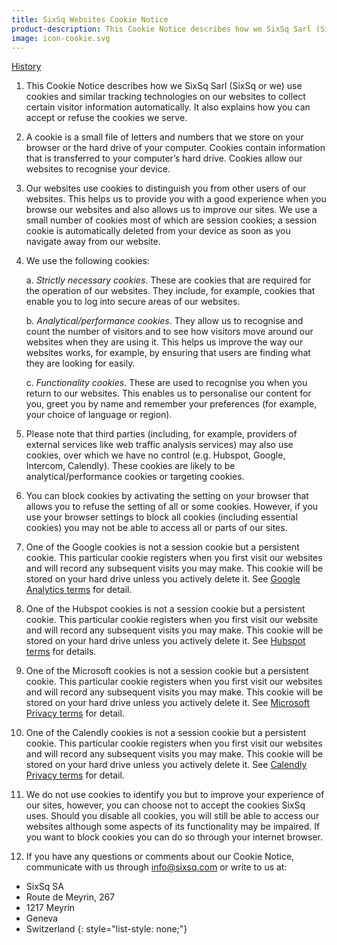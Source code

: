 ```yaml
---
title: SixSq Websites Cookie Notice
product-description: This Cookie Notice describes how we SixSq Sarl (SixSq or we) use cookies and similar tracking technologies on our websites to collect certain visitor information automatically. It also explains how you can accept or refuse the cookies we serve.
image: icon-cookie.svg
---
```


[History](https://github.com/SixSq/sixsq.github.com/commits/master/_terms/cookie-notice.md)

1. This Cookie Notice describes how we SixSq Sarl (SixSq or we) use cookies and similar tracking technologies on our websites to collect certain visitor information automatically. It also explains how you can accept or refuse the cookies we serve.

2. A cookie is a small file of letters and numbers that we store on your browser or the hard drive of your computer. Cookies contain information that is transferred to your computer’s hard drive. Cookies allow our websites to recognise your device.

3. Our websites use cookies to distinguish you from other users of our websites. This helps us to provide you with a good experience when you browse our websites and also allows us to improve our sites. We use a small number of cookies most of which are session cookies; a session cookie is automatically deleted from your device as soon as you navigate away from our website.

4. We use the following cookies:

    a. *Strictly necessary cookies*. These are cookies that are required for the operation of our websites. They include, for example, cookies that enable you to log into secure areas of our websites.

    b. *Analytical/performance cookies*. They allow us to recognise and count the number of visitors and to see how visitors move around our websites when they are using it. This helps us improve the way our websites works, for example, by ensuring that users are finding what they are   looking for easily.

    c. *Functionality cookies*. These are used to recognise you when you return to our websites. This enables us to personalise our content for you, greet you by name and remember your preferences (for example, your choice of language or region).

5. Please note that third parties (including, for example, providers of external services like web traffic analysis services) may also use cookies, over which we have no control (e.g. Hubspot, Google, Intercom, Calendly). These cookies are likely to be analytical/performance cookies or targeting cookies.

6. You can block cookies by activating the setting on your browser that allows you to refuse the setting of all or some cookies. However, if you use your browser settings to block all cookies (including essential cookies) you may not be able to access all or parts of our sites.

7. One of the Google cookies is not a session cookie but a persistent cookie. This particular cookie registers when you first visit our websites and will record any subsequent visits you may make. This cookie will be stored on your hard drive unless you actively delete it. See [Google Analytics terms](https://www.google.com/analytics/terms/gb.html) for detail.

8. One of the Hubspot cookies is not a session cookie but a persistent cookie. This particular cookie registers when you first visit our website and will record any subsequent visits you may make. This cookie will be stored on your hard drive unless you actively delete it. See [Hubspot terms](https://legal.hubspot.com/privacy-policy) for details.

9. One of the Microsoft cookies is not a session cookie but a persistent cookie. This particular cookie registers when you first visit our websites and will record any subsequent visits you may make. This cookie will be stored on your hard drive unless you actively delete it. See [Microsoft Privacy terms](https://privacy.microsoft.com/en-us/privacystatement#maincookiessimilartechnologiesmodule) for detail.

10. One of the Calendly cookies is not a session cookie but a persistent cookie. This particular cookie registers when you first visit our websites and will record any subsequent visits you may make. This cookie will be stored on your hard drive unless you actively delete it. See [Calendly Privacy terms](https://calendly.com/privacy) for detail.

11. We do not use cookies to identify you but to improve your experience of our sites, however, you can choose not to accept the cookies SixSq uses. Should you disable all cookies, you will still be able to access our websites although some aspects of its functionality may be impaired. If you want to block cookies you can do so through your internet browser.

12. If you have any questions or comments about our Cookie Notice, communicate with us through [info@sixsq.com](mailto:info@sixsq.com) or write to us at:

- SixSq SA
- Route de Meyrin, 267 
- 1217 Meyrin 
- Geneva 
- Switzerland 
{: style="list-style: none;"}